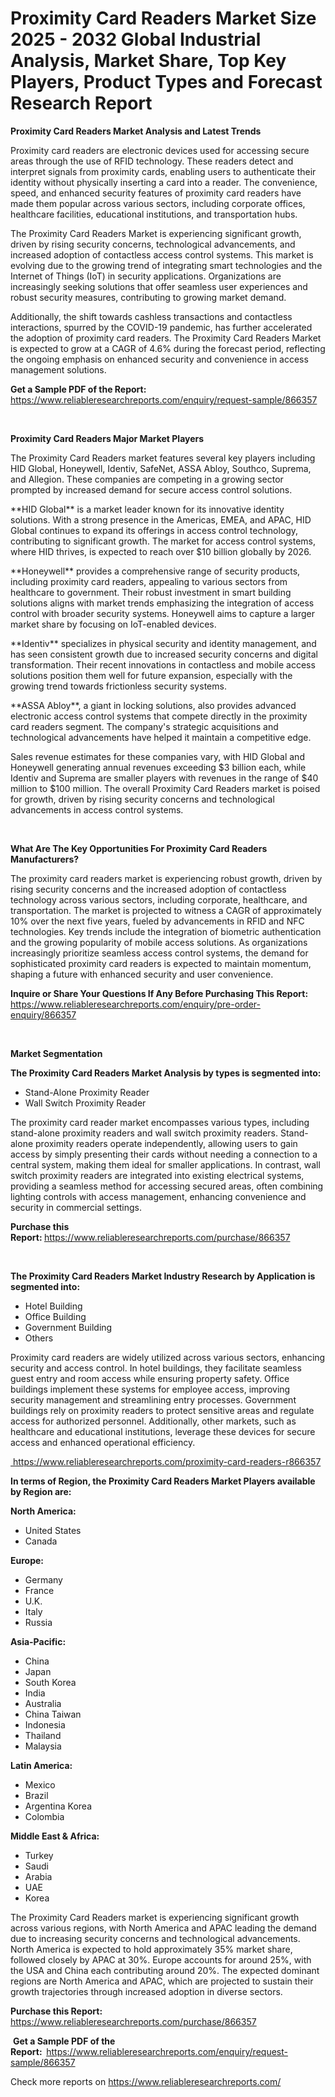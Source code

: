 <p><h1>Proximity Card Readers Market Size 2025 - 2032 Global Industrial Analysis, Market Share, Top Key Players, Product Types and Forecast Research Report</h1></p><p><strong>Proximity Card Readers Market Analysis and Latest Trends</strong></p>
<p><p>Proximity card readers are electronic devices used for accessing secure areas through the use of RFID technology. These readers detect and interpret signals from proximity cards, enabling users to authenticate their identity without physically inserting a card into a reader. The convenience, speed, and enhanced security features of proximity card readers have made them popular across various sectors, including corporate offices, healthcare facilities, educational institutions, and transportation hubs.</p><p>The Proximity Card Readers Market is experiencing significant growth, driven by rising security concerns, technological advancements, and increased adoption of contactless access control systems. This market is evolving due to the growing trend of integrating smart technologies and the Internet of Things (IoT) in security applications. Organizations are increasingly seeking solutions that offer seamless user experiences and robust security measures, contributing to growing market demand.</p><p>Additionally, the shift towards cashless transactions and contactless interactions, spurred by the COVID-19 pandemic, has further accelerated the adoption of proximity card readers. The Proximity Card Readers Market is expected to grow at a CAGR of 4.6% during the forecast period, reflecting the ongoing emphasis on enhanced security and convenience in access management solutions.</p></p>
<p><strong>Get a Sample PDF of the Report:&nbsp;</strong> <a href="https://www.reliableresearchreports.com/enquiry/request-sample/866357?utm_campaign=3573&utm_medium=2&utm_source=Github&utm_content=ia&utm_term=06042025&utm_id=proximity-card-readers">https://www.reliableresearchreports.com/enquiry/request-sample/866357</a></p>
<p>&nbsp;</p>
<p><strong>Proximity Card Readers Major Market Players</strong></p>
<p><p>The Proximity Card Readers market features several key players including HID Global, Honeywell, Identiv, SafeNet, ASSA Abloy, Southco, Suprema, and Allegion. These companies are competing in a growing sector prompted by increased demand for secure access control solutions.</p><p>**HID Global** is a market leader known for its innovative identity solutions. With a strong presence in the Americas, EMEA, and APAC, HID Global continues to expand its offerings in access control technology, contributing to significant growth. The market for access control systems, where HID thrives, is expected to reach over $10 billion globally by 2026.</p><p>**Honeywell** provides a comprehensive range of security products, including proximity card readers, appealing to various sectors from healthcare to government. Their robust investment in smart building solutions aligns with market trends emphasizing the integration of access control with broader security systems. Honeywell aims to capture a larger market share by focusing on IoT-enabled devices.</p><p>**Identiv** specializes in physical security and identity management, and has seen consistent growth due to increased security concerns and digital transformation. Their recent innovations in contactless and mobile access solutions position them well for future expansion, especially with the growing trend towards frictionless security systems.</p><p>**ASSA Abloy**, a giant in locking solutions, also provides advanced electronic access control systems that compete directly in the proximity card readers segment. The company's strategic acquisitions and technological advancements have helped it maintain a competitive edge.</p><p>Sales revenue estimates for these companies vary, with HID Global and Honeywell generating annual revenues exceeding $3 billion each, while Identiv and Suprema are smaller players with revenues in the range of $40 million to $100 million. The overall Proximity Card Readers market is poised for growth, driven by rising security concerns and technological advancements in access control systems.</p></p>
<p>&nbsp;</p>
<p><strong>What Are The Key Opportunities For Proximity Card Readers Manufacturers?</strong></p>
<p><p>The proximity card readers market is experiencing robust growth, driven by rising security concerns and the increased adoption of contactless technology across various sectors, including corporate, healthcare, and transportation. The market is projected to witness a CAGR of approximately 10% over the next five years, fueled by advancements in RFID and NFC technologies. Key trends include the integration of biometric authentication and the growing popularity of mobile access solutions. As organizations increasingly prioritize seamless access control systems, the demand for sophisticated proximity card readers is expected to maintain momentum, shaping a future with enhanced security and user convenience.</p></p>
<p><strong>Inquire or Share Your Questions If Any Before Purchasing This Report:</strong> <a href="https://www.reliableresearchreports.com/enquiry/pre-order-enquiry/866357?utm_campaign=3573&utm_medium=2&utm_source=Github&utm_content=ia&utm_term=06042025&utm_id=proximity-card-readers">https://www.reliableresearchreports.com/enquiry/pre-order-enquiry/866357</a></p>
<p>&nbsp;</p>
<p><strong>Market Segmentation</strong></p>
<p><strong>The Proximity Card Readers Market Analysis by types is segmented into:</strong></p>
<p><ul><li>Stand-Alone Proximity Reader</li><li>Wall Switch Proximity Reader</li></ul></p>
<p><p>The proximity card reader market encompasses various types, including stand-alone proximity readers and wall switch proximity readers. Stand-alone proximity readers operate independently, allowing users to gain access by simply presenting their cards without needing a connection to a central system, making them ideal for smaller applications. In contrast, wall switch proximity readers are integrated into existing electrical systems, providing a seamless method for accessing secured areas, often combining lighting controls with access management, enhancing convenience and security in commercial settings.</p></p>
<p><strong>Purchase this Report:&nbsp;</strong><a href="https://www.reliableresearchreports.com/purchase/866357?utm_campaign=3573&utm_medium=2&utm_source=Github&utm_content=ia&utm_term=06042025&utm_id=proximity-card-readers">https://www.reliableresearchreports.com/purchase/866357</a></p>
<p>&nbsp;</p>
<p><strong>The Proximity Card Readers Market Industry Research by Application is segmented into:</strong></p>
<p><ul><li>Hotel Building</li><li>Office Building</li><li>Government Building</li><li>Others</li></ul></p>
<p><p>Proximity card readers are widely utilized across various sectors, enhancing security and access control. In hotel buildings, they facilitate seamless guest entry and room access while ensuring property safety. Office buildings implement these systems for employee access, improving security management and streamlining entry processes. Government buildings rely on proximity readers to protect sensitive areas and regulate access for authorized personnel. Additionally, other markets, such as healthcare and educational institutions, leverage these devices for secure access and enhanced operational efficiency.</p></p>
<p><a href="https://www.reliableresearchreports.com/proximity-card-readers-r866357?utm_campaign=3573&utm_medium=2&utm_source=Github&utm_content=ia&utm_term=06042025&utm_id=proximity-card-readers">&nbsp;https://www.reliableresearchreports.com/proximity-card-readers-r866357</a></p>
<p><strong>In terms of Region, the Proximity Card Readers Market Players available by Region are:</strong></p>
<p>
    <p> <strong> North America: </strong>
        <ul>
            <li>United States</li>
            <li>Canada</li>
        </ul>
        </p> 
    <p> <strong> Europe: </strong>
        <ul>
            <li>Germany</li>
            <li>France</li>
            <li>U.K.</li>
            <li>Italy</li>
            <li>Russia</li>
        </ul>
        </p> 
    <p> <strong> Asia-Pacific: </strong>
        <ul>
            <li>China</li>
            <li>Japan</li>
            <li>South Korea</li>
            <li>India</li>
            <li>Australia</li>
            <li>China Taiwan</li>
            <li>Indonesia</li>
            <li>Thailand</li>
            <li>Malaysia</li>
        </ul>
        </p> 
    <p> <strong> Latin America: </strong>
        <ul>
            <li>Mexico</li>
            <li>Brazil</li>
            <li>Argentina Korea</li>
            <li>Colombia</li>
        </ul>
        </p> 
    <p> <strong> Middle East & Africa: </strong>
        <ul>
            <li>Turkey</li>
            <li>Saudi</li>
            <li>Arabia</li>
            <li>UAE</li>
            <li>Korea</li>
        </ul>
    </p>
    </p>
<p><p>The Proximity Card Readers market is experiencing significant growth across various regions, with North America and APAC leading the demand due to increasing security concerns and technological advancements. North America is expected to hold approximately 35% market share, followed closely by APAC at 30%. Europe accounts for around 25%, with the USA and China each contributing around 20%. The expected dominant regions are North America and APAC, which are projected to sustain their growth trajectories through increased adoption in diverse sectors.</p></p>
<p><strong>Purchase this Report: </strong><a href="https://www.reliableresearchreports.com/purchase/866357?utm_campaign=3573&utm_medium=2&utm_source=Github&utm_content=ia&utm_term=06042025&utm_id=proximity-card-readers">https://www.reliableresearchreports.com/purchase/866357</a></p>
<p>&nbsp;<strong>Get a Sample PDF of the Report:&nbsp;&nbsp;</strong><a href="https://www.reliableresearchreports.com/enquiry/request-sample/866357?utm_campaign=3573&utm_medium=2&utm_source=Github&utm_content=ia&utm_term=06042025&utm_id=proximity-card-readers">https://www.reliableresearchreports.com/enquiry/request-sample/866357</a></p>
<p><strong></strong></p>
<p>Check more reports on <a href="https://www.reliableresearchreports.com/?utm_campaign=3573&utm_medium=2&utm_source=Github&utm_content=ia&utm_term=06042025&utm_id=proximity-card-readers">https://www.reliableresearchreports.com/</a></p>
